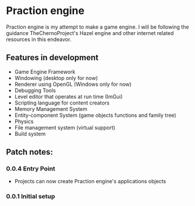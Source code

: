 # Praction engine

Praction engine is my attempt to make a game engine. I will be following the guidance TheChernoProject's Hazel engine and other internet related resources in this endeavor. 

## Features in development
* Game Engine Framework
* Windowing (desktop only for now)
* Renderer using OpenGL (Windows only for now)
* Debugging Tools
* Level editor that operates at run time (ImGui)
* Scripting language for content creators
* Memory Management System
* Entity-component System (game objects functions and family tree)
* Physics
* File management system (virtual support)
* Build system

## Patch notes:

### 0.0.4 Entry Point
* Projects can now create Praction engine's applications objects

### 0.0.1 Initial setup
